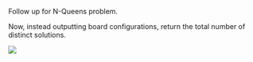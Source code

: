 Follow up for N-Queens problem.

Now, instead outputting board configurations, return the total number of distinct solutions.

![](http://www.leetcode.com/wp-content/uploads/2012/03/8-queens.png)
